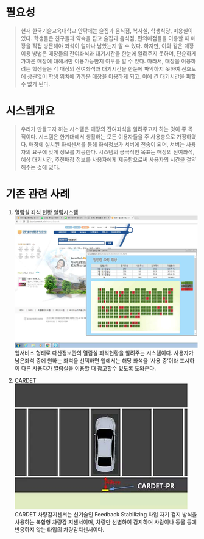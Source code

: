 # 필요성
> 현재 한국기술교육대학교 안팎에는 술집과 음식점, 복사실, 학생식당, 미용실이 있다. 학생들은 친구들과 약속을 잡고 술집과 음식점, 편의매점들을 이용할 때 매장을 직접 방문해야 좌석이 얼마나 남았는지 알 수 있다. 하지만, 이와 같은 매장이용 방법은 매장들의 잔여좌석과 대기시간을 한눈에 알려주지 못하며, 단순하게 가까운 매장에 대해서만 이용가능한지 여부를 알 수 있다. 따라서, 매장을 이용하려는 학생들은 각 매장의 잔여좌석과 대기시간을 한눈에 파악하지 못하여 선호도에 상관없이 학생 위치에 가까운 매장을 이용하게 되고. 이에 긴 대기시간을 피할 수 없게 된다.

# 시스템개요
> 우리가 만들고자 하는 시스템은 매장의 잔여좌석을 알려주고자 하는 것이 주 목적이다. 시스템은 한기대에서 생활하는 모든 이용자들을 주 사용층으로 가정하였다. 매장에 설치된 좌석센서를 통해 좌석정보가 서버에 전송이 되며, 서버는 사용자의 요구에 맞게 정보를 제공한다. 시스템의 궁극적인 목표는 매장의 잔여좌석, 예상 대기시간, 추천매장 정보를 사용자에게 제공함으로써 사용자의 시간을 절약해주는 것에 있다.

# 기존 관련 사례
1. 열람실 좌석 현황 알림시스템
![PICTURE](https://github.com/KSH1234/proposal/blob/master/image/1.png)
웹서비스 형태로 다산정보관의 열람실 좌석현황을 알려주는 시스템이다. 사용자가 남은좌석 중에 원하는 좌석을 선택하면 웹에서는 해당 좌석을 ‘사용 중‘이라 표시하여 다른 사용자가 열람실을 이용할 때 참고할수 있도록 도와준다.

2. CARDET
![PICTURE](https://github.com/KSH1234/proposal/blob/master/image/2.png)
CARDET 차량감지센서는 신기술인 Feedback Stabilizing 타입 자기 검지 방식을 사용하는 복합형 차량감
지센서이며, 차량만 선별하여 감지하며 사람이나 동물 등에 반응하지 않는 타입의 차량감지센서이다.
